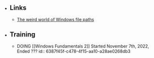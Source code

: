 - ## Links
	- [The weird world of Windows file paths](https://www.fileside.app/blog/2023-03-17_windows-file-paths/)
- ## Training
	- DOING [[Windows Fundamentals 2]] Started November 7th, 2022, Ended ???
	  id:: 6387f45f-c478-4f15-aa10-a28ae0268db3